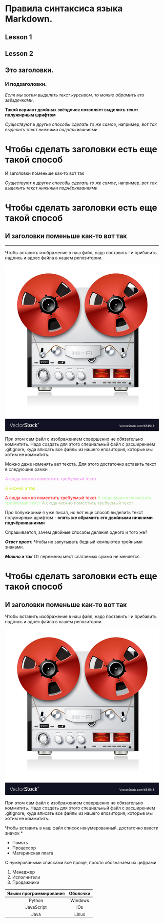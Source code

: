 # Правила синтаксиса языка Markdown.

## Lesson 1






## Lesson 2

## Это заголовки.

### И подзаголовки.

*Если мы хотим выделить текст курсивом, то можно обрамить его звёздочками*.

**Такой вариант двойных звёздочек позволяет выделить текст полужирным шрифтом**

_Существуют и другие способы сделать то же самое_,
например, _вот так выделить текст нижними подчёркиваниями_

Чтобы сделать заголовки есть еще такой способ
=============================================

И заголовки поменьше как-то вот так

_Существуют и другие способы сделать то же самое_,
например, _вот так выделить текст нижними подчёркиваниями_

Чтобы сделать заголовки есть еще такой способ
=============================================

И заголовки поменьше как-то вот так
-----------------------------------
-----------------------------------



Чтобы вставить изображение в наш файл, надо поставить ! и прибавить надпись и адрес файла в нашем репозитории.

![Record Machine of old times][def]



[def]: Maga.jpg

При этом сам файл с изображением совершенно не обязательно коммитить.
Надо создать для этого специальный файл с расширением .gitignore, куда вписать все файлы из нашего епозитория, которые мы хотим не коммитить.

Можно даже изменять вет текста. Для этого достаточно вставить текст в следующие рамки

<span style="color: violet">
А сюда можно поместить требуемый текст</span>

<span style="color: #c5f015">А можно и так</span>

<span style="color: red">
А сюда можно поместить требуемый текст</span>

<span style="color: #a6f890">
А сюда можно поместить требуемый текст</span>

<span style="color: #a6c789">
А сюда можно поместить требуемый текст</span>


Про полужирный я уже писал, но вот еще способ выделить текст полужирным шрифтом - __опять же обрамить его двойными нижними подчёркиваниями__

Спрашивается, зачем двойные способы делания одного и того же?

**_Ответ прост._** 
Чтобы не запутывать бедный компьютер тройными знаками.

_**Можно и так**_
От перемены мест слагаемых сумма не меняется.

Чтобы сделать заголовки есть еще такой способ
=============================================

И заголовки поменьше как-то вот так
-----------------------------------


Чтобы вставить изображение в наш файл, надо поставить ! и прибавить надпись и адрес файла в нашем репозитории.

![Record Machine of old times][def]



[def]: Maga.jpg

При этом сам файл с изображением совершенно не обязательно коммитить.
Надо создать для этого специальный файл с расширением .gitignore, куда вписать все файлы из нашего епозитория, которые мы хотим не коммитить.

Чтобы вставить в наш файл список ненумерованный, достаточно ввести значок  * 

* Память
* Процессор
* Материнская плата

С нумероваными списками всё проще, просто обозначаем их цифрами

1. Менеджер
2. Исполнители
3. Продажники

| Языки программирования | Оболочки |
| :------------------:| :-----:|
|Python| Windows|
|JavaScript| iOs|
|Java| Linux|




